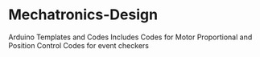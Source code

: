 # Mechatronics-Design
Arduino Templates and Codes
Includes Codes for Motor Proportional and Position Control
Codes for event checkers
